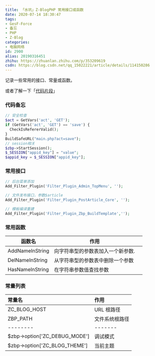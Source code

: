 ```yaml
---
title: 「水坑」Z-BlogPHP 常用接口或函数
date: 2020-07-14 18:30:47
tags:
- GesF-Force
- 备忘
- PHP
- Z-Blog
categories:
- 电脑网络
id: 2900
alias: 20190316451
zhihu: https://zhuanlan.zhihu.com/p/353209619
csdn: https://blog.csdn.net/qq_15022221/article/details/114150286
---
```


记录一些常用的接口、常量或函数。

或者了解一下「[代码片段](https://wdssmq.github.io/HelloZBlog/#/?id=%e4%bb%a3%e7%a0%81%e7%89%87%e6%ae%b5 "Z-BlogPHP 代码片段")」

<!--more-->


### 代码备忘

```php
// 安全检查
$act = GetVars('act', 'GET');
if (GetVars('act', 'GET') == 'save') {
  CheckIsRefererValid();
}
BuildSafeURL("main.php?act=save");
// session相关
$zbp->StartSession();
$_SESSION["appid_key"] = "value";
$appid_key = $_SESSION["appid_key"];
```


### 常用接口

```php
// 后台菜单添加
Add_Filter_Plugin('Filter_Plugin_Admin_TopMenu', '');

// 文件发布接口，参数$article
Add_Filter_Plugin('Filter_Plugin_PostArticle_Core', '');

// 模板编译重建
Add_Filter_Plugin('Filter_Plugin_Zbp_BuildTemplate','');
```


### 常用函数

| 函数名          | 作用                              |     |
| --------------- | --------------------------------- | --- |
| AddNameInString | 向字符串型的参数表加入一个新参数. |     |
| DelNameInString | 从字符串型的参数表中删除一个参数  |     |
| HasNameInString | 在字符串参数值查找参数            |     |


### 常量列表

| 常量名                        | 作用           |
| :---------------------------- | :------------- |
| ZC_BLOG_HOST                  | URL 根路径     |
| ZBP_PATH                      | 文件系统根路径 |
| --------                      | -------        |
| $zbp->option['ZC_DEBUG_MODE'] | 调试模式       |
| $zbp->option['ZC_BLOG_THEME'] | 当前主题       |
